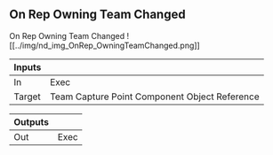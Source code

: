 ## On Rep Owning Team Changed
On Rep Owning Team Changed
![[../img/nd_img_OnRep_OwningTeamChanged.png]]

|Inputs||
|--|--|
| In | Exec |
| Target | Team Capture Point Component Object Reference |

|Outputs||
|--|--|
| Out | Exec |
